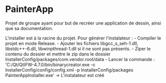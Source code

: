 # PainterApp
Projet de groupe ayant pour but de recréer une application de dessin, ainsi que sa documentation.

L'installer est à la racine du projet.
Pour générer l'instalateur :
	- Compiler le projet en mode Release.
	- Ajouter les fichiers libgcc_s_seh-1.dll, libstdc++-6.dll, libwinpthread-1.dll si il ne sont pas présents.
	- Ziper le contenu du dossier et mettre le zip dans le dossier InstallerConfig/packages/com.vendor.root/data
	- Lancer la commande :
'C:/Qt/QtIFW-4.7.0/bin/binarycreator.exe -c InstallerConfig/config/config.xml -p InstallerConfig/packages PainterAppInstaller.exe'
-> L'instalateur est créé